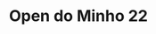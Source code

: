 ---
title: "Open do Minho 22"
year: 2022
lang: "Portuguese"
tab: "https://debatecompetitivo.herokuapp.com/open_minho_2022/"
country: "Portugal"
city: "Braga"
authors: ['Bruno da Costa Santos', 'Marília Montenegro', 'Afonso Cardo']
isMajor: False
layout: "tournament"
categories: ["tournaments"]
---